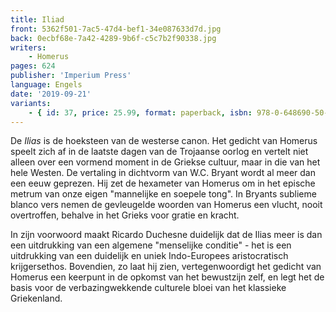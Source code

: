```yaml
---
title: Iliad
front: 5362f501-7ac5-47d4-bef1-34e087633d7d.jpg
back: 0ecbf68e-7a42-4289-9b6f-c5c7b2f90338.jpg
writers:
    - Homerus
pages: 624
publisher: 'Imperium Press'
language: Engels
date: '2019-09-21'
variants:
    - { id: 37, price: 25.99, format: paperback, isbn: 978-0-648690-50-4 }
---
```


De *Ilias* is de hoeksteen van de westerse canon. Het gedicht van Homerus speelt zich af in de laatste dagen van de Trojaanse oorlog en vertelt niet alleen over een vormend moment in de Griekse cultuur, maar in die van het hele Westen. De vertaling in dichtvorm van W.C. Bryant wordt al meer dan een eeuw geprezen. Hij zet de hexameter van Homerus om in het epische metrum van onze eigen "mannelijke en soepele tong". In Bryants sublieme blanco vers nemen de gevleugelde woorden van Homerus een vlucht, nooit overtroffen, behalve in het Grieks voor gratie en kracht.

In zijn voorwoord maakt Ricardo Duchesne duidelijk dat de Ilias meer is dan een uitdrukking van een algemene "menselijke conditie" - het is een uitdrukking van een duidelijk en uniek Indo-Europees aristocratisch krijgersethos. Bovendien, zo laat hij zien, vertegenwoordigt het gedicht van Homerus een keerpunt in de opkomst van het bewustzijn zelf, en legt het de basis voor de verbazingwekkende culturele bloei van het klassieke Griekenland.
